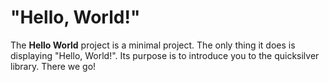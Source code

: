 # "Hello, World!"

<!-- **introduces**: Creating a window, the renderloop and text rendering. -->

The **Hello World** project is a minimal project. The only thing it does is displaying "Hello, World!". Its purpose is to introduce you to the quicksilver library. There we go!
